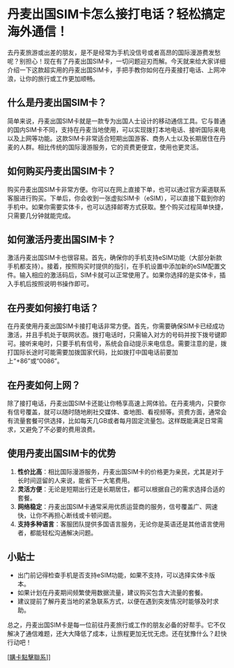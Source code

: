 # 丹麦出国SIM卡怎么接打电话？轻松搞定海外通信！

去丹麦旅游或出差的朋友，是不是经常为手机没信号或者高昂的国际漫游费发愁呢？别担心！现在有了丹麦出国SIM卡，一切问题迎刃而解。今天就来给大家详细介绍一下这款超实用的丹麦出国SIM卡，手把手教你如何在丹麦接打电话、上网冲浪，让你的旅行或工作更加顺畅。

## 什么是丹麦出国SIM卡？

简单来说，丹麦出国SIM卡就是一款专为出国人士设计的移动通信工具。它与普通的国内SIM卡不同，支持在丹麦当地使用，可以实现拨打本地电话、接听国际来电以及上网等功能。这款SIM卡非常适合短期出国游客、商务人士以及长期居住在丹麦的人群。相比传统的国际漫游服务，它的资费更便宜，使用也更灵活。

## 如何购买丹麦出国SIM卡？

购买丹麦出国SIM卡非常方便。你可以在网上直接下单，也可以通过官方渠道联系客服进行购买。下单后，你会收到一张虚拟SIM卡（eSIM），可以直接下载到你的手机中。如果你需要实体卡，也可以选择邮寄方式获取。整个购买过程简单快捷，只需要几分钟就能完成。

## 如何激活丹麦出国SIM卡？

激活丹麦出国SIM卡也很容易。首先，确保你的手机支持eSIM功能（大部分新款手机都支持）。接着，按照购买时提供的指引，在手机设置中添加新的eSIM配置文件。输入相应的激活码后，SIM卡就可以正常使用了。如果你选择的是实体卡，插入手机后按照说明书操作即可。

## 在丹麦如何接打电话？

在丹麦使用丹麦出国SIM卡接打电话非常方便。首先，你需要确保SIM卡已经成功激活，并且手机处于联网状态。拨打电话时，只需输入对方的号码并按下拨号键即可。接听来电时，只要手机有信号，系统会自动提示来电信息。需要注意的是，拨打国际长途时可能需要加拨国家代码，比如拨打中国电话前要加上“+86”或“0086”。

## 在丹麦如何上网？

除了接打电话，丹麦出国SIM卡还能让你畅享高速上网体验。在丹麦境内，只要你有信号覆盖，就可以随时随地刷社交媒体、查地图、看视频等。资费方面，通常会有流量套餐可供选择，比如每天几GB或者每月固定流量包。这样既能满足日常需求，又避免了不必要的费用浪费。

## 使用丹麦出国SIM卡的优势

1. **性价比高**：相比国际漫游服务，丹麦出国SIM卡的价格更为亲民，尤其是对于长时间逗留的人来说，能省下一大笔费用。
2. **灵活方便**：无论是短期出行还是长期居住，都可以根据自己的需求选择合适的套餐。
3. **网络稳定**：丹麦出国SIM卡通常采用优质运营商的服务，信号覆盖广、网速快，让你不再担心断线或卡顿问题。
4. **支持多种语言**：客服团队提供多国语言服务，无论你是英语还是其他语言使用者，都能轻松沟通解决问题。

## 小贴士

- 出门前记得检查手机是否支持eSIM功能，如果不支持，可以选择实体卡版本。
- 如果计划在丹麦期间频繁使用数据流量，建议购买包含大流量的套餐。
- 建议提前了解丹麦当地的紧急联系方式，以便在遇到突发情况时能够及时求助。

总之，丹麦出国SIM卡是每一位前往丹麦旅行或工作的朋友必备的好帮手。它不仅解决了通信难题，还大大降低了成本，让旅程更加无忧无虑。还在犹豫什么？赶快行动吧！

[[購卡點擊聯系](https://t.me/s/esim1088)]]